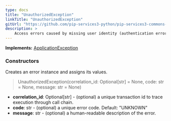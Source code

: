 ```yaml
---
type: docs
title: "UnauthorizedException"
linkTitle: "UnauthorizedException"
gitUrl: "https://github.com/pip-services3-python/pip-services3-commons-python"
description: >
    Access errors caused by missing user identity (authentication error) or incorrect security permissions (authorization error).
---
```


**Implements:** [ApplicationException](../application_exception)

### Constructors
Creates an error instance and assigns its values.

> UnauthorizedException(correlation_id: Optional[str] = None, code: str = None, message: str = None)

- **correlation_id**: Optional[str] - (optional) a unique transaction id to trace execution through call chain.
- **code**: str - (optional) a unique error code. Default: "UNKNOWN"
- **message**: str - (optional) a human-readable description of the error.

